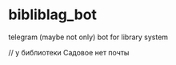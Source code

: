 # bibliblag_bot
telegram (maybe not only) bot for library system


// у библиотеки Садовое нет почты

